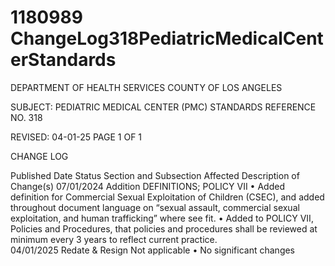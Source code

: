 # 1180989 ChangeLog318PediatricMedicalCenterStandards

DEPARTMENT OF HEALTH SERVICES 
COUNTY OF LOS ANGELES 
  
SUBJECT: PEDIATRIC MEDICAL CENTER (PMC) STANDARDS REFERENCE NO. 318 
    
 
 
 
REVISED: 04-01-25 PAGE 1 OF 1  
 
CHANGE LOG 
 
Published 
Date 
Status Section and 
Subsection Affected 
Description of Change(s) 
07/01/2024 Addition DEFINITIONS; 
POLICY VII 
• Added definition for Commercial 
Sexual Exploitation of Children 
(CSEC), and added throughout 
document language on “sexual 
assault, commercial sexual 
exploitation, and human trafficking” 
where see fit. 
• Added to POLICY VII, Policies and 
Procedures, that policies and 
procedures shall be reviewed at 
minimum every 3 years to reflect 
current practice.  
04/01/2025 Redate & 
Resign 
Not applicable 
• No significant changes

